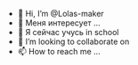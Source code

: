 - 👋 Hi, I’m @Lolas-maker
- 👀 Меня интересует ...
- 🌱 Я сейчас учусь in school
- 💞️ I’m looking to collaborate on 
- 📫 How to reach me ...

<!---
Lolas-maker/Lolas-maker is a ✨ special ✨ repository because its `README.md` (this file) appears on your GitHub profile.
You can click the Preview link to take a look at your changes.
--->

